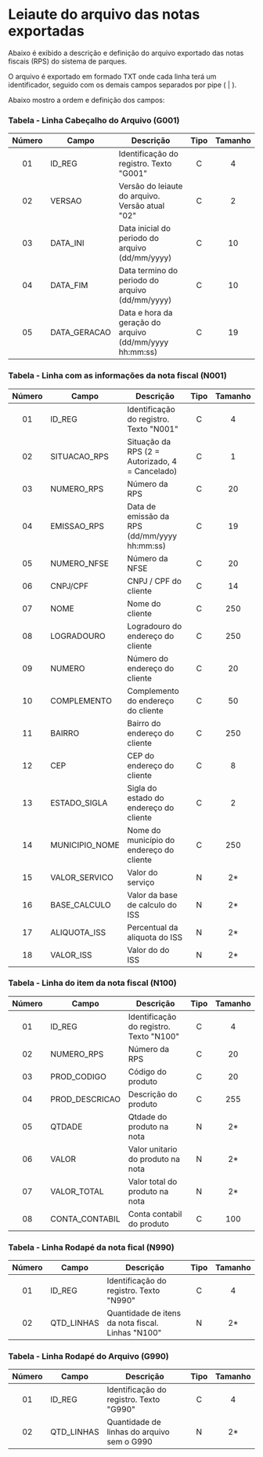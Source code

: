 # Leiaute do arquivo das notas exportadas

Abaixo é exibido a descrição e definição do arquivo exportado das notas fiscais (RPS) do sistema de parques.

O arquivo é exportado em formado TXT onde cada linha terá um identificador, seguido com os demais campos separados por pipe ( | ).

Abaixo mostro a ordem e definição dos campos:

### Tabela - Linha Cabeçalho do Arquivo (G001)

| Número | Campo            | Descrição                                                | Tipo | Tamanho |
|:------:|------------------|----------------------------------------------------------|:----:|:-------:|
|   01   |  ID_REG          |  Identificação do registro. Texto "G001"                 |  C   |   4     |
|   02   |  VERSAO          |  Versão do leiaute do arquivo. Versão atual "02"         |  C   |   2     |
|   03   |  DATA_INI        |  Data inicial do periodo do arquivo (dd/mm/yyyy)         |  C   |   10    |
|   04   |  DATA_FIM        |  Data termino do periodo do arquivo (dd/mm/yyyy)         |  C   |   10    |
|   05   |  DATA_GERACAO    |  Data e hora da geração do arquivo (dd/mm/yyyy hh:mm:ss) |  C   |   19    |

### Tabela - Linha com as informações da nota fiscal (N001)

| Número | Campo            | Descrição                                          | Tipo | Tamanho |
|:------:|------------------|----------------------------------------------------|:----:|:-------:|
|   01   |  ID_REG          |  Identificação do registro. Texto "N001"           |  C   |   4     |
|   02   |  SITUACAO_RPS    |  Situação da RPS (2 = Autorizado, 4 = Cancelado)   |  C   |   1     |
|   03   |  NUMERO_RPS      |  Número da RPS                                     |  C   |   20    |
|   04   |  EMISSAO_RPS     |  Data de emissão da RPS (dd/mm/yyyy hh:mm:ss)      |  C   |   19    |
|   05   |  NUMERO_NFSE     |  Número da NFSE                                    |  C   |   20    |
|   06   |  CNPJ/CPF        |  CNPJ / CPF do cliente                             |  C   |   14    |
|   07   |  NOME            |  Nome do cliente                                   |  C   |   250   |
|   08   |  LOGRADOURO      |  Logradouro do endereço do cliente                 |  C   |   250   |
|   09   |  NUMERO          |  Número do endereço do cliente                     |  C   |   20    |
|   10   |  COMPLEMENTO     |  Complemento do endereço do cliente                |  C   |   50    |
|   11   |  BAIRRO          |  Bairro do endereço do cliente                     |  C   |   250   |
|   12   |  CEP             |  CEP do endereço do cliente                        |  C   |   8     |
|   13   |  ESTADO_SIGLA    |  Sigla do estado do endereço do cliente            |  C   |   2     |
|   14   |  MUNICIPIO_NOME  |  Nome do município do endereço do cliente          |  C   |   250   |
|   15   |  VALOR_SERVICO   |  Valor do serviço                                  |  N   |   2*    |
|   16   |  BASE_CALCULO    |  Valor da base de calculo do ISS                   |  N   |   2*    |
|   17   |  ALIQUOTA_ISS    |  Percentual da aliquota do ISS                     |  N   |   2*    |
|   18   |  VALOR_ISS       |  Valor do do ISS                                   |  N   |   2*    |

### Tabela - Linha do item da nota fiscal (N100)

| Número | Campo            | Descrição                                          | Tipo | Tamanho |
|:------:|------------------|----------------------------------------------------|:----:|:-------:|
|   01   |  ID_REG          |  Identificação do registro. Texto "N100"           |  C   |   4     |
|   02   |  NUMERO_RPS      |  Número da RPS                                     |  C   |   20    |
|   03   |  PROD_CODIGO     |  Código do produto                                 |  C   |   20    |
|   04   |  PROD_DESCRICAO  |  Descrição do produto                              |  C   |   255   |
|   05   |  QTDADE          |  Qtdade do produto na nota                         |  N   |   2*    |
|   06   |  VALOR           |  Valor unitario do produto na nota                 |  N   |   2*    |
|   07   |  VALOR_TOTAL     |  Valor total do produto na nota                    |  N   |   2*    |
|   08   |  CONTA_CONTABIL  |  Conta contabil do produto                         |  C   |   100   |


### Tabela - Linha Rodapé da nota fical (N990)

| Número | Campo            | Descrição                                          | Tipo | Tamanho |
|:------:|------------------|----------------------------------------------------|:----:|:-------:|
|   01   |  ID_REG          |  Identificação do registro. Texto "N990"           |  C   |   4     |
|   02   |  QTD_LINHAS      |  Quantidade de itens da nota fiscal. Linhas "N100" |  N   |   2*    |


### Tabela - Linha Rodapé do Arquivo (G990)

| Número | Campo            | Descrição                                          | Tipo | Tamanho |
|:------:|------------------|----------------------------------------------------|:----:|:-------:|
|   01   |  ID_REG          |  Identificação do registro. Texto "G990"           |  C   |   4     |
|   02   |  QTD_LINHAS      |  Quantidade de linhas do arquivo sem o G990        |  N   |   2*    |
